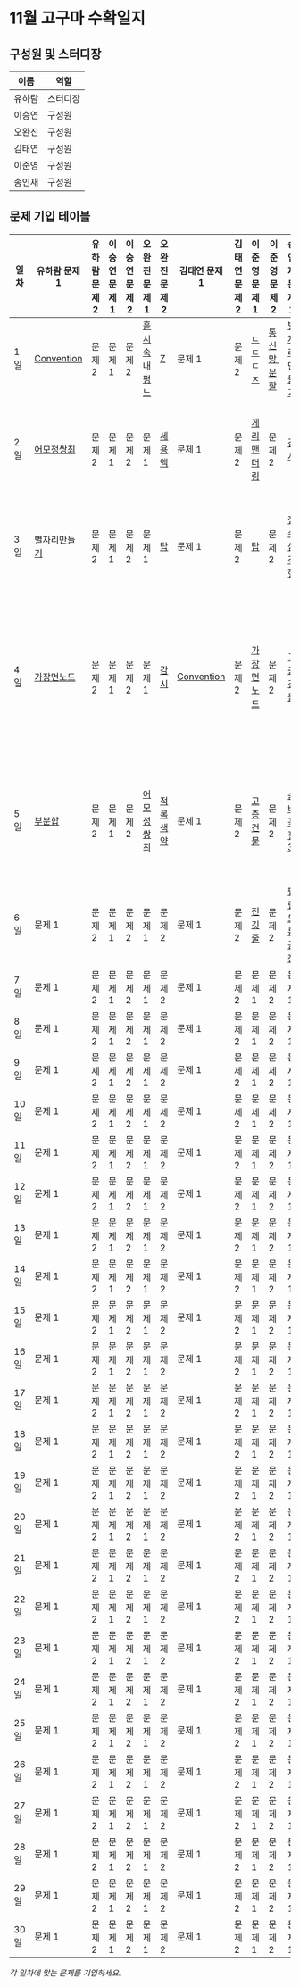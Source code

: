 # 11월 고구마 수확일지

## 구성원 및 스터디장

| 이름   | 역할    |
| ------ | ------- | 
| 유하람 | 스터디장 |
| 이승연 | 구성원  |
| 오완진 | 구성원  |
| 김태연 | 구성원  |
| 이준영 | 구성원  |
| 송인재 | 구성원  | 

## 문제 기입 테이블

<table>
  <thead>
    <tr>
      <th>일차</th>
      <th>유하람 문제1</th>
      <th>유하람 문제2</th>
      <th>이승연 문제1</th>
      <th>이승연 문제2</th>
      <th>오완진 문제1</th>
      <th>오완진 문제2</th>
      <th>김태연 문제1</th>
      <th>김태연 문제2</th>
      <th>이준영 문제 1</th>
      <th>이준영 문제 2</th>
      <th>송인재 문제 1</th>
      <th>송인재 문제 2</th>
    </tr>
  </thead>
  <tbody>
    <tr>
    <tr>
      <td>1일</td>
      <td><a href="유하람/백준/Gold/16766. Convention">Convention</a></td>
      <td><a>문제 2</a></td>
      <td><a>문제 1</a></td>
      <td><a>문제 2</a></td>
      <td><a href="오완진/백준/Gold/17951. 흩날리는 시험지 속에서 내 평점이 느껴진거야">흩시속내평느</a></td>
      <td><a href="오완진/백준/Silver/1074. Z">Z</a></td>
      <td><a>문제 1</a></td>
      <td><a>문제 2</a></td>
      <td><a href="이준영/백준/Gold/19535. ㄷㄷㄷㅈ">ㄷㄷㄷㅈ</a></td>
      <td><a href="이준영/백준/Platinum/17398. 통신망 분할">통신망 분할</a></td>
      <td><a href="송인재/백준/Gold/4386. 별자리 만들기">별자리 만들기</a></td>
      <td><a>문제 2</a></td>
    </tr>
    <tr>
      <td>2일</td>
      <td><a href="유하람/백준/Gold/23324. 어려운 모든 정점 쌍 최단 거리">어모정쌍최</a></td>
      <td><a>문제 2</a></td>
      <td><a>문제 1</a></td>
      <td><a>문제 2</a></td>
      <td><a>문제 1</a></td>
      <td><a href="오완진/백준/Gold/2473. 세 용액">세 용액</a></td>
      <td><a>문제 1</a></td>
      <td><a>문제 2</a></td>
      <td><a href="이준영/백준/Gold/17471. 게리맨더링">게리맨더링</a></td>
      <td><a>문제 2</a></td>
      <td><a href="송인재/백준/Gold/15683. 감시">감시</a></td>
      <td><a href="송인재/백준/Silver/11725. 트리의 부모 찾기">트리의 부모 찾기</a></td>
    </tr>
    <tr>
      <td>3일</td>
      <td><a href="유하람/백준/Gold/4386. 별자리 만들기">별자리만들기</a></td>
      <td><a>문제 2</a></td>
      <td><a>문제 1</a></td>
      <td><a>문제 2</a></td>
      <td><a>문제 1</a></td>
      <td><a href="오완진/백준/Gold/2493. 탑">탑</a></td>
      <td><a>문제 1</a></td>
      <td><a>문제 2</a></td>
      <td><a href="이준영/백준/Gold/2493. 탑">탑</a></td>
      <td><a>문제 2</a></td>
      <td><a href="송인재/백준/Silver/1932. 정수 삼각형">정수 삼각형</a></td>
      <td><a href="송인재/백준/Gold/1916. 최소비용 구하기">최소비용 구하기</a></td>
    </tr>
    <tr>
      <td>4일</td>
      <td><a href="유하람/프로그래머스/3/49189. 가장 먼 노드">가장먼노드</a></td>
      <td><a>문제 2</a></td>
      <td><a>문제 1</a></td>
      <td><a>문제 2</a></td>
      <td><a>문제 1</a></td>
      <td><a href="오완진/백준/Gold/15683. 감시">감시</a></td>
      <td><a href="김태연/백준/Gold/16766. Convention">Convention</a></td>
      <td><a>문제 2</a></td>
      <td><a href="이준영/프로그래머스/3/49189. 가장 먼 노드">가장 먼 노드</a></td>
      <td><a>문제 2</a></td>
      <td><a href="송인재/백준/Gold/1027. 고층 건물">고층 건물</a></td>
      <td><a href="송인재/백준/Gold/23324. 어려운 모든 정점 쌍 최단 거리">어려운 모든 정점 쌍 최단 거리</a></td>
    </tr>
    <tr>
      <td>5일</td>
      <td><a href="유하람/백준/Gold/1806. 부분합">부분합</a></td>
      <td><a>문제 2</a></td>
      <td><a>문제 1</a></td>
      <td><a>문제 2</a></td>
      <td><a href="오완진/백준/Gold/23324. 어려운 모든 정점 쌍 최단 거리">어모정쌍최</a></td>
      <td><a href="오완진/백준/Gold/10026. 적록색약">적록색약</a></td>
      <td><a>문제 1</a></td>
      <td><a>문제 2</a></td>
      <td><a href="이준영/백준/Gold/1027. 고층 건물">고층 건물</a></td>
      <td><a>문제 2</a></td>
      <td><a href="송인재/백준/Gold/13549. 숨바꼭질 3">숨바꼭질 3</a></td>
      <td><a href="송인재/백준/Gold/1753. 최단경로">최단경로</a><a href="송인재/백준/Gold/1967. 트리의 지름">트리의 지름</a></td>
    </tr> 
    <tr>
      <td>6일</td>
      <td><a>문제 1</a></td>
      <td><a>문제 2</a></td>
      <td><a>문제 1</a></td>
      <td><a>문제 2</a></td>
      <td><a>문제 1</a></td>
      <td><a>문제 2</a></td>
      <td><a>문제 1</a></td>
      <td><a>문제 2</a></td>
      <td><a href="이준영/백준/Gold/2565. 전깃줄">전깃줄</a></td>
      <td><a>문제 2</a></td>
      <td><a href="송인재/백준/Gold/1053. 팰린드롬 공장">팰린드롬 공장</a></td>
      <td><a>문제 2</a></td>
    </tr>
    <tr>
      <td>7일</td>
      <td><a>문제 1</a></td>
      <td><a>문제 2</a></td>
      <td><a>문제 1</a></td>
      <td><a>문제 2</a></td>
      <td><a>문제 1</a></td>
      <td><a>문제 2</a></td>
      <td><a>문제 1</a></td>
      <td><a>문제 2</a></td>
      <td><a>문제 1</a></td>
      <td><a>문제 2</a></td>
      <td><a>문제 1</a></td>
      <td><a>문제 2</a></td>
    </tr>
    <tr>
      <td>8일</td>
      <td><a>문제 1</a></td>
      <td><a>문제 2</a></td>
      <td><a>문제 1</a></td>
      <td><a>문제 2</a></td>
      <td><a>문제 1</a></td>
      <td><a>문제 2</a></td>
      <td><a>문제 1</a></td>
      <td><a>문제 2</a></td>
      <td><a>문제 1</a></td>
      <td><a>문제 2</a></td>
      <td><a>문제 1</a></td>
      <td><a>문제 2</a></td>
    </tr>
    <tr>
      <td>9일</td>
      <td><a>문제 1</a></td>
      <td><a>문제 2</a></td>
      <td><a>문제 1</a></td>
      <td><a>문제 2</a></td>
      <td><a>문제 1</a></td>
      <td><a>문제 2</a></td>
      <td><a>문제 1</a></td>
      <td><a>문제 2</a></td>
      <td><a>문제 1</a></td>
      <td><a>문제 2</a></td>
      <td><a>문제 1</a></td>
      <td><a>문제 2</a></td>
    </tr>
    <tr>
      <td>10일</td>
      <td><a>문제 1</a></td>
      <td><a>문제 2</a></td>
      <td><a>문제 1</a></td>
      <td><a>문제 2</a></td>
      <td><a>문제 1</a></td>
      <td><a>문제 2</a></td>
      <td><a>문제 1</a></td>
      <td><a>문제 2</a></td>
      <td><a>문제 1</a></td>
      <td><a>문제 2</a></td>
      <td><a>문제 1</a></td>
      <td><a>문제 2</a></td>
    </tr>
    <tr>
      <td>11일</td>
      <td><a>문제 1</a></td>
      <td><a>문제 2</a></td>
      <td><a>문제 1</a></td>
      <td><a>문제 2</a></td>
      <td><a>문제 1</a></td>
      <td><a>문제 2</a></td>
      <td><a>문제 1</a></td>
      <td><a>문제 2</a></td>
      <td><a>문제 1</a></td>
      <td><a>문제 2</a></td>
      <td><a>문제 1</a></td>
      <td><a>문제 2</a></td>
    </tr>
    <tr>
      <td>12일</td>
      <td><a>문제 1</a></td>
      <td><a>문제 2</a></td>
      <td><a>문제 1</a></td>
      <td><a>문제 2</a></td>
      <td><a>문제 1</a></td>
      <td><a>문제 2</a></td>
      <td><a>문제 1</a></td>
      <td><a>문제 2</a></td>
      <td><a>문제 1</a></td>
      <td><a>문제 2</a></td>
      <td><a>문제 1</a></td>
      <td><a>문제 2</a></td>
    </tr>
    <tr>
      <td>13일</td>
      <td><a>문제 1</a></td>
      <td><a>문제 2</a></td>
      <td><a>문제 1</a></td>
      <td><a>문제 2</a></td>
      <td><a>문제 1</a></td>
      <td><a>문제 2</a></td>
      <td><a>문제 1</a></td>
      <td><a>문제 2</a></td>
      <td><a>문제 1</a></td>
      <td><a>문제 2</a></td>
      <td><a>문제 1</a></td>
      <td><a>문제 2</a></td>
    </tr>
    <tr>
      <td>14일</td>
      <td><a>문제 1</a></td>
      <td><a>문제 2</a></td>
      <td><a>문제 1</a></td>
      <td><a>문제 2</a></td>
      <td><a>문제 1</a></td>
      <td><a>문제 2</a></td>
      <td><a>문제 1</a></td>
      <td><a>문제 2</a></td>
      <td><a>문제 1</a></td>
      <td><a>문제 2</a></td>
      <td><a>문제 1</a></td>
      <td><a>문제 2</a></td>
    </tr>
    <tr>
      <td>15일</td>
      <td><a>문제 1</a></td>
      <td><a>문제 2</a></td>
      <td><a>문제 1</a></td>
      <td><a>문제 2</a></td>
      <td><a>문제 1</a></td>
      <td><a>문제 2</a></td>
      <td><a>문제 1</a></td>
      <td><a>문제 2</a></td>
      <td><a>문제 1</a></td>
      <td><a>문제 2</a></td>
      <td><a>문제 1</a></td>
      <td><a>문제 2</a></td>
    </tr>
    <tr>
      <td>16일</td>
      <td><a>문제 1</a></td>
      <td><a>문제 2</a></td>
      <td><a>문제 1</a></td>
      <td><a>문제 2</a></td>
      <td><a>문제 1</a></td>
      <td><a>문제 2</a></td>
      <td><a>문제 1</a></td>
      <td><a>문제 2</a></td>
      <td><a>문제 1</a></td>
      <td><a>문제 2</a></td>
      <td><a>문제 1</a></td>
      <td><a>문제 2</a></td>
    </tr>
    <tr>
      <td>17일</td>
      <td><a>문제 1</a></td>
      <td><a>문제 2</a></td>
      <td><a>문제 1</a></td>
      <td><a>문제 2</a></td>
      <td><a>문제 1</a></td>
      <td><a>문제 2</a></td>
      <td><a>문제 1</a></td>
      <td><a>문제 2</a></td>
      <td><a>문제 1</a></td>
      <td><a>문제 2</a></td>
      <td><a>문제 1</a></td>
      <td><a>문제 2</a></td>
    </tr>
    <tr>
      <td>18일</td>
      <td><a>문제 1</a></td>
      <td><a>문제 2</a></td>
      <td><a>문제 1</a></td>
      <td><a>문제 2</a></td>
      <td><a>문제 1</a></td>
      <td><a>문제 2</a></td>
      <td><a>문제 1</a></td>
      <td><a>문제 2</a></td>
      <td><a>문제 1</a></td>
      <td><a>문제 2</a></td>
      <td><a>문제 1</a></td>
      <td><a>문제 2</a></td>
    </tr>
    <tr>
      <td>19일</td>
      <td><a>문제 1</a></td>
      <td><a>문제 2</a></td>
      <td><a>문제 1</a></td>
      <td><a>문제 2</a></td>
      <td><a>문제 1</a></td>
      <td><a>문제 2</a></td>
      <td><a>문제 1</a></td>
      <td><a>문제 2</a></td>
      <td><a>문제 1</a></td>
      <td><a>문제 2</a></td>
      <td><a>문제 1</a></td>
      <td><a>문제 2</a></td>
    </tr>
    <tr>
      <td>20일</td>
      <td><a>문제 1</a></td>
      <td><a>문제 2</a></td>
      <td><a>문제 1</a></td>
      <td><a>문제 2</a></td>
      <td><a>문제 1</a></td>
      <td><a>문제 2</a></td>
      <td><a>문제 1</a></td>
      <td><a>문제 2</a></td>
      <td><a>문제 1</a></td>
      <td><a>문제 2</a></td>
      <td><a>문제 1</a></td>
      <td><a>문제 2</a></td>
    </tr>
    <tr>
      <td>21일</td>
      <td><a>문제 1</a></td>
      <td><a>문제 2</a></td>
      <td><a>문제 1</a></td>
      <td><a>문제 2</a></td>
      <td><a>문제 1</a></td>
      <td><a>문제 2</a></td>
      <td><a>문제 1</a></td>
      <td><a>문제 2</a></td>
      <td><a>문제 1</a></td>
      <td><a>문제 2</a></td>
      <td><a>문제 1</a></td>
      <td><a>문제 2</a></td>
    </tr>
    <tr>
      <td>22일</td>
      <td><a>문제 1</a></td>
      <td><a>문제 2</a></td>
      <td><a>문제 1</a></td>
      <td><a>문제 2</a></td>
      <td><a>문제 1</a></td>
      <td><a>문제 2</a></td>
      <td><a>문제 1</a></td>
      <td><a>문제 2</a></td>
      <td><a>문제 1</a></td>
      <td><a>문제 2</a></td>
      <td><a>문제 1</a></td>
      <td><a>문제 2</a></td>
    </tr>
    <tr>
      <td>23일</td>
      <td><a>문제 1</a></td>
      <td><a>문제 2</a></td>
      <td><a>문제 1</a></td>
      <td><a>문제 2</a></td>
      <td><a>문제 1</a></td>
      <td><a>문제 2</a></td>
      <td><a>문제 1</a></td>
      <td><a>문제 2</a></td>
      <td><a>문제 1</a></td>
      <td><a>문제 2</a></td>
      <td><a>문제 1</a></td>
      <td><a>문제 2</a></td>
    </tr>
    <tr>
      <td>24일</td>
      <td><a>문제 1</a></td>
      <td><a>문제 2</a></td>
      <td><a>문제 1</a></td>
      <td><a>문제 2</a></td>
      <td><a>문제 1</a></td>
      <td><a>문제 2</a></td>
      <td><a>문제 1</a></td>
      <td><a>문제 2</a></td>
      <td><a>문제 1</a></td>
      <td><a>문제 2</a></td>
      <td><a>문제 1</a></td>
      <td><a>문제 2</a></td>
    </tr>
    <tr>
      <td>25일</td>
      <td><a>문제 1</a></td>
      <td><a>문제 2</a></td>
      <td><a>문제 1</a></td>
      <td><a>문제 2</a></td>
      <td><a>문제 1</a></td>
      <td><a>문제 2</a></td>
      <td><a>문제 1</a></td>
      <td><a>문제 2</a></td>
      <td><a>문제 1</a></td>
      <td><a>문제 2</a></td>
      <td><a>문제 1</a></td>
      <td><a>문제 2</a></td>
    </tr>
    <tr>
      <td>26일</td>
      <td><a>문제 1</a></td>
      <td><a>문제 2</a></td>
      <td><a>문제 1</a></td>
      <td><a>문제 2</a></td>
      <td><a>문제 1</a></td>
      <td><a>문제 2</a></td>
      <td><a>문제 1</a></td>
      <td><a>문제 2</a></td>
      <td><a>문제 1</a></td>
      <td><a>문제 2</a></td>
      <td><a>문제 1</a></td>
      <td><a>문제 2</a></td>
    </tr>
    <tr>
      <td>27일</td>
      <td><a>문제 1</a></td>
      <td><a>문제 2</a></td>
      <td><a>문제 1</a></td>
      <td><a>문제 2</a></td>
      <td><a>문제 1</a></td>
      <td><a>문제 2</a></td>
      <td><a>문제 1</a></td>
      <td><a>문제 2</a></td>
      <td><a>문제 1</a></td>
      <td><a>문제 2</a></td>
      <td><a>문제 1</a></td>
      <td><a>문제 2</a></td>
    </tr>
    <tr>
      <td>28일</td>
      <td><a>문제 1</a></td>
      <td><a>문제 2</a></td>
      <td><a>문제 1</a></td>
      <td><a>문제 2</a></td>
      <td><a>문제 1</a></td>
      <td><a>문제 2</a></td>
      <td><a>문제 1</a></td>
      <td><a>문제 2</a></td>
      <td><a>문제 1</a></td>
      <td><a>문제 2</a></td>
      <td><a>문제 1</a></td>
      <td><a>문제 2</a></td>
    </tr>
    <tr>
      <td>29일</td>
      <td><a>문제 1</a></td>
      <td><a>문제 2</a></td>
      <td><a>문제 1</a></td>
      <td><a>문제 2</a></td>
      <td><a>문제 1</a></td>
      <td><a>문제 2</a></td>
      <td><a>문제 1</a></td>
      <td><a>문제 2</a></td>
      <td><a>문제 1</a></td>
      <td><a>문제 2</a></td>
      <td><a>문제 1</a></td>
      <td><a>문제 2</a></td>
    </tr>
    <tr>
      <td>30일</td>
      <td><a>문제 1</a></td>
      <td><a>문제 2</a></td>
      <td><a>문제 1</a></td>
      <td><a>문제 2</a></td>
      <td><a>문제 1</a></td>
      <td><a>문제 2</a></td>
      <td><a>문제 1</a></td>
      <td><a>문제 2</a></td>
      <td><a>문제 1</a></td>
      <td><a>문제 2</a></td>
      <td><a>문제 1</a></td>
      <td><a>문제 2</a></td>
    </tr>
  </tbody>
</table>

*각 일차에 맞는 문제를 기입하세요.*
